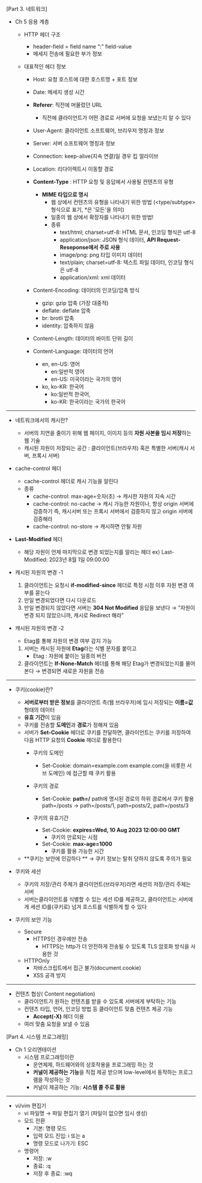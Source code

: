 [Part 3. 네트워크]

* Ch 5 응용 계층
  - HTTP 헤더 구조
    - header-field = field name “:” field-value
    - 메세지 전송에 필요한 부가 정보

  - 대표적인 헤더 정보
    - Host: 요청 호스트에 대한 호스트명 + 포트 정보
    - Date: 메세지 생성 시간
    - **Referer**: 직전에 머물렀던 URL
      - 직전에 클라이언트가 어떤 경로로 서버에 요청을 보냈는지 알 수 있다
    - User-Agent: 클라이언트 소프트웨어, 브리우저 명칭과 정보
    - Server: 서버 소프트웨어 명칭과 정보
    - Connection: keep-alive(지속 연결)일 경우 킵 얼라이브
    - Location: 리다이렉트시 이동할 경로
    - **Content-Type** :  HTTP 요청 및 응답에서 사용될 컨텐츠의 유형
        - **MIME 타입으로 명시**
          - 웹 상에서 컨텐츠의 유형을 나타내기 위한 방법
            (<type/subtype> 형식으로 표기, *은 '모든'을 의미)
          - 일종의 웹 상에서 확장자를 나타내기 위한 방법!
          - 종류
            - text/html; charset=utf-8: HTML 문서, 인코딩 형식은 utf-8
            - application/json: JSON 형식 데이터, **API Request-Reseponse에서 주로 사용**
            - image/png: png 타입 이미지 데이터
            - text/plain; charset=utf-8: 텍스트 파일 데이터, 인코딩 형식은 utf-8
            - application/xml: xml 데이터
            
    - Content-Encoding: 데이터의 인코딩/압축 방식
      - gzip: gzip 압축 (가장 대중적)
      - deflate: deflate 압축
      - br: brotli 압축
      - identity: 압축하지 않음
    - Content-Length: 데이터의 바이트 단위 길이
    - Content-Language: 데이터의 언어
      - en, en-US: 영어
        - en:일반적 영어
        - en-US: 미국이라는 국가의 영어
      - ko, ko-KR: 한국어
        - ko:일반적 한국어,
        - ko-KR: 한국이라는 국가의 한국어

----
 - 네트워크에서의 캐시란?
   - 서버의 지연을 줄이기 위해 웹 페이지, 이미지 등의 **자원 사본을 임시 저장**하는 웹 기술
   - 캐시된 자원이 저장되는 공간 : 클라이언트(브라우저) 혹은 특별한 서버(캐시 서버, 프록시 서버)

 - cache-control 헤더
   - cache-control 헤더로 캐시 기능을 알린다
   - 종류
     - cache-control: max-age=숫자(초)   → 캐시한 자원의 지속 시간
     - cache-control: no-cache  → 캐시 가능한 자원이나, 항상 origin 서버에 검증하기
       즉, 캐시서버 또는 프록시 서버에서 검증하지 않고 origin 서버에 검증해라
     - cache-control: no-store   → 캐시하면 안될 자원

 - **Last-Modified** 헤더
   - 해당 자원이 언제 마지막으로 변경 되었는지를 알리는 헤더 
     ex) Last-Modified: 2023년 8월 1일 09:00:00

 - 캐시된 자원의 변경 -1
   1. 클라이언트는 요청시 **if-modified-since** 헤더로 특정 시점 이후 자원 변경 여부를 묻는다
   2. 만일 변경되었다면 다시 다운로드
   3. 만일 변경되지 않았다면 서버는 **304 Not Modified** 응답을 보낸다
      → "자원이 변경 되지 않았으니까, 캐시로 Redirect 해라"
 - 캐시된 자원의 변경 -2 
   - Etag를 통해 자원의 변경 여부 감지 가능
   1. 서버는 캐시된 자원에 **Etag**라는 식별 문자를 붙이고
       - Etag : 자원에 붙이는 일종의 버전
   2. 클라이언트는 **If-None-Match** 헤더를 통해 해당 Etag가 변경되었는지를 물어본다
      → 변경되면 새로운 자원을 전송

----
 - 쿠키(cookie)란?
   - **서버로부터 받은 정보**를 클라이언트 측(웹 브라우저)에 임시 저장되는 **이름=값** 형태의 데이터
   - **유효 기간**이 있음
   - 쿠키를 전송할 **도메인**과 **경로**가 정해져 있음
   - 서버가 **Set-Cookie** 헤더로 쿠키를 전달하면,
     클라이언트는 쿠키를 저장하여 다음  HTTP 요청의 **Cookie** 헤더로 활용한다
     - 쿠키의 도메인
       - Set-Cookie: domain=example.com
         example.com(을 비롯한 서브 도메인) 에 접근할 때 쿠키 활용

     - 쿠키의 경로
       - Set-Cookie: **path=/**
         path에 명시된 경로의 하위 경로에서 쿠키 활용
         path=/posts → path=/posts/1, path=posts/2, path=/posts/3

     - 쿠키의 유효기간
       - Set-Cookie: **expires=Wed, 10 Aug 2023 12:00:00 GMT**
         - 쿠키의 만료되는 시점
       - Set-Cookie: **max-age=1000**
         - 쿠키를 활용 가능한 시간
   - **쿠키는 보안에 민감하다 **
     → 쿠키 정보는 탈취 당하지 않도록 주의가 필요

 - 쿠키와 세션
   - 쿠키의 저장/관리 주체가 클라이언트(브라우저)라면
     세션의 저장/관리 주체는 서버
   - 서버는클라이언트를 식별할 수 있는 세션 ID를 제공하고,
     클라이언트는 서버에게 세션  ID를(쿠키로) 넘겨 호스트를 식별하게 할 수 있다

 - 쿠키의 보안 기능
   - Secure
     - HTTPS인 경우에만 전송
       - HTTPS는 http가 더 안전하게 전송될 수 있도록 TLS 암호화 방식을 사용한 것
   - HTTPOnly
     - 자바스크립트에서 접근 불가(document.cookie)
     - XSS 공격 방지

----
 - 컨텐츠 협상( Content negotiation)
   - 클라이언트가 원하는 컨텐츠를 받을 수 있도록 서버에게 부탁하는 기능
   - 컨텐츠 타입, 언어, 인코딩 방법 등 클라이언트 맞춤 컨텐츠 제공 기능
     - **Accept(-X)** 헤더 이용
   - 여러 맞춤 요청을 보낼 수 있음

[Part 4. 시스템 프로그래밍]
* Ch 1 오리엔테이션
  - 시스템 프로그래밍이란
    - 운연체제, 하드웨어와의 상호작용을 프로그래밍 하는 것
    - **커널이 제공하는 기능**을 직접 제공 받으며 low-level에서 동작하는 프로그램을 작성하는 것
    - 커널이 제공하는 기능: **시스템 콜 주로 활용**

----
 - vi/vim 편집기
   - vi 파일명
     → 파일 편집기 열기 (파일이 없으면 임시 생성)
   - 모드 전환
     - 기본: 명령 모드
     - 입력 모드 진입: i 또는 a
     - 명령 모드로 나가기: ESC
   - 명령어
     - 저장: :w
     - 종료: :q
     - 저장 후 종료: :wq